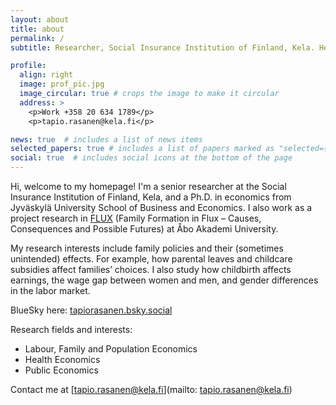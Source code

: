 ```yaml
---
layout: about
title: about
permalink: /
subtitle: Researcher, Social Insurance Institution of Finland, Kela. Helsinki

profile:
  align: right
  image: prof_pic.jpg
  image_circular: true # crops the image to make it circular
  address: >
    <p>Work +358 20 634 1789</p>
    <p>tapio.rasanen@kela.fi</p>

news: true  # includes a list of news items
selected_papers: true # includes a list of papers marked as "selected={true}"
social: true  # includes social icons at the bottom of the page
---
```


Hi, welcome to my homepage! I'm a senior researcher at the Social Insurance Institution of Finland, Kela, and a Ph.D. in economics from Jyväskylä University School of Business and Economics. I also work as a project research in [FLUX](https://fluxconsortium.fi/) (Family Formation in Flux – Causes, Consequences and Possible Futures) at Åbo Akademi University.

My research interests include family policies and their (sometimes unintended) effects. For example, how parental leaves and childcare subsidies affect families’ choices. I also study how childbirth affects earnings, the wage gap between women and men, and gender differences in the labor market.

BlueSky here: [tapiorasanen.bsky.social](https://bsky.app/profile/tapiorasanen.bsky.social)

Research fields and interests:
- Labour, Family and Population Economics
- Health Economics
- Public Economics

Contact me at [tapio.rasanen@kela.fi](mailto: tapio.rasanen@kela.fi)


